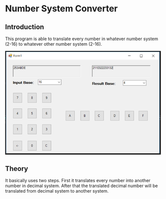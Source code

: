# Number System Converter
## Introduction
This program is able to translate every number in whatever number system (2-16) to whatever other number system (2-16).  
  
![alt text](https://github.com/lulu98/number-system-converter/blob/master/thumbnail.PNG)  
## Theory
It basically uses two steps. First it translates every number into another number in decimal system. After that the translated decimal number will be translated from decimal system to another system.
